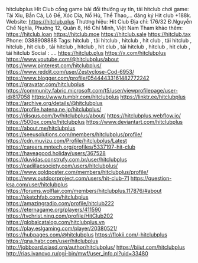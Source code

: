 hitclubplus
Hit Club cổng game bài đổi thưởng uy tín, tải hitclub chơi game: Tài Xỉu, Bắn Cá, Lô Đề, Xóc Dĩa, Nổ Hủ, Thể Thao,... đăng ký Hit club +188k.
Website: https://hitclub.plus
Thương hiệu: Hit Club
Địa chỉ: 176/32 Đ.Nguyễn Chế Nghĩa, Phường 12, Quận 8, Hồ Chí Minh, Việt Nam
Tham khảo thêm:
https://hitclub.loan
https://hitclub.moe
https://hitclub.sale
https://hitclub.tax
Phone:  0388908888
Tags:  hitclub , tải hitclub , hitclub , hit club , tải hitclub , hitclub , hit club , tải hitclub , hitclub , hit club , tải hitclub , hitclub , hit club , tải hitclub
Social :
....
https://hitclub.plus
https://x.com/hitclubplus
https://www.youtube.com/@hitclubplus/about
https://www.pinterest.com/hitclubplus/
https://www.reddit.com/user/Zestyclose-Cod-6953/
https://www.blogger.com/profile/05444433161482772242
https://gravatar.com/hitclubplus
https://community.fabric.microsoft.com/t5/user/viewprofilepage/user-id/817058
https://www.tumblr.com/hitclubplus
https://linktr.ee/hitclubplus
https://archive.org/details/@hitclubplus
https://profile.hatena.ne.jp/hitclubplus/
https://disqus.com/by/hitclubplus/about/
https://hitclubplus.webflow.io/
https://500px.com/p/hitclubplus
https://www.deviantart.com/hitclubplus
https://about.me/hitclubplus
https://seeusolutions.com/members/hitclubplus/profile/
https://cdn.muvizu.com/Profile/hitclubplus/Latest
https://careers.mntech.org/profiles/5337197-hit-club
https://haveagood.holiday/users/367528
https://duvidas.construfy.com.br/user/hitclubplus
https://cadillacsociety.com/users/hitclubplus/
https://www.goldposter.com/members/hitclubplus/profile/
https://www.outdoorproject.com/users/hit-club-71
https://question-ksa.com/user/hitclubplus
https://forums.wolflair.com/members/hitclubplus.117876/#about
https://sketchfab.com/hitclubplus
https://amazingradio.com/profile/hitclub222
https://eternagame.org/players/411590
https://tvchrist.ning.com/profile/HitClub202
https://globalcatalog.com/hitclubplus.vn
https://play.eslgaming.com/player/20380521/
https://hubpages.com/@hitclubplus
https://flokii.com/-hitclubplus
https://qna.habr.com/user/hitclubplus
http://jobboard.piasd.org/author/hitclubplus/
https://biiut.com/hitclubplus
http://rias.ivanovo.ru/cgi-bin/mwf/user_info.pl?uid=33480